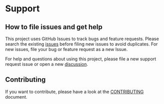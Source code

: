 # Support

## How to file issues and get help  

This project uses GitHub Issues to track bugs and feature requests. Please search the existing [issues](/../../../issues) before filing new issues to avoid duplicates. For new issues, file your bug or feature request as a new Issue.

For help and questions about using this project, please file a new support request issue or open a new [discussion](../../../../discussions).

## Contributing

If you want to contribute, please have a look at the [CONTRIBUTING](CONTRIBUTING.md) document.
